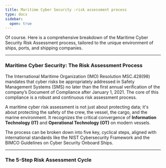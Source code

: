 ```yaml
---
title: Maritime Cyber Security :risk assessment process
type: docs
sidebar:
  open: true
---
```


Of course. Here is a comprehensive breakdown of the Maritime Cyber Security Risk Assessment process, tailored to the unique environment of ships, ports, and shipping companies.

---

### **Maritime Cyber Security: The Risk Assessment Process**

The International Maritime Organization (IMO) Resolution MSC.428(98) mandates that cyber risks be appropriately addressed in Safety Management Systems (SMS) no later than the first annual verification of the company’s Document of Compliance after January 1, 2021. The core of this compliance is a robust and continuous risk assessment process.

A maritime cyber risk assessment is not just about protecting data; it's about protecting the safety of the crew, the vessel, the cargo, and the marine environment. It recognizes the critical convergence of **Information Technology (IT)** and **Operational Technology (OT)** on modern vessels.

The process can be broken down into five key, cyclical steps, aligned with international standards like the NIST Cybersecurity Framework and the BIMCO Guidelines on Cyber Security Onboard Ships.

---

### **The 5-Step Risk Assessment Cycle**

